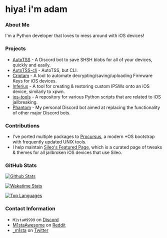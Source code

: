 # hiya! i'm adam


### About Me
I'm a Python developer that loves to mess around with iOS devices!

### Projects

- [AutoTSS](https://github.com/marijuanARM/autotss/) - A Discord bot to save SHSH blobs for all of your devices, quickly and easily.
- [AutoTSS-cli](https://github.com/marijuanARM/autotss-cli/) - AutoTSS, but CLI.
- [Criptam](https://github.com/marijuanARM/Criptam/) - A tool to automate decrypting/saving/uploading Firmware Keys for iOS devices.
- [Inferius](https://github.com/marijuanARM/Inferius/) - A tool for creating & restoring custom IPSWs onto an iOS device, similarly to xpwn.
- [ios-tools](https://github.com/marijuanARM/ios-tools/) - A repository for various Python scripts that are related to iOS jailbreaking.
- [Phantom](https://github.com/marijuanARM/Phantom/) - My personal Discord bot aimed at replacing the functionality of other major Discord bots.

### Contributions
- I've ported multiple packages to [Procursus](https://github.com/ProcursusTeam/Procursus/), a modern *OS bootstrap with frequently updated UNIX tools.
- I help maintain [Sileo's Featured Page](https://github.com/Sileo/featuredpage/), which is a curated page of tweaks & themes for all jailbroken iOS devices that use Sileo.

### GitHub Stats

[![Github Stats](https://github-readme-stats.vercel.app/api?username=marijuanARM&show_icons=true)](https://github.com/marijuanARM/)

[![Wakatime Stats](https://github-readme-stats.vercel.app/api/wakatime?username=marijuanARM)](https://github.com/marijuanARM/)

[![Top Languages](https://github-readme-stats.vercel.app/api/top-langs/?username=marijuanARM&layout=compact&langs_count=6&hide=assembly)](https://github.com/marijuanARM/)

### Contact Information
- `M1sta#9999` on [Discord](https://discord.com/)
- [M1staAwesome](https://reddit.com/u/M1staAwesome) on [Reddit](https://reddit.com/)
- [_m1sta](https://twitter.com/_m1sta) on [Twitter](https://twitter.com/)
